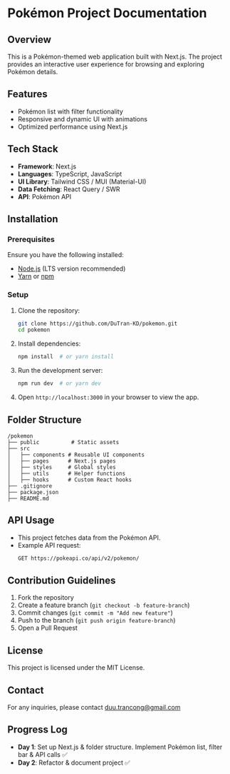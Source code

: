# Pokémon Project Documentation

## Overview
This is a Pokémon-themed web application built with Next.js. The project provides an interactive user experience for browsing and exploring Pokémon details.

## Features
- Pokémon list with filter functionality
- Responsive and dynamic UI with animations
- Optimized performance using Next.js

## Tech Stack
- **Framework**: Next.js
- **Languages**: TypeScript, JavaScript
- **UI Library**: Tailwind CSS / MUI (Material-UI)
- **Data Fetching**: React Query / SWR
- **API**: Pokémon API

## Installation

### Prerequisites
Ensure you have the following installed:
- [Node.js](https://nodejs.org/) (LTS version recommended)
- [Yarn](https://yarnpkg.com/) or [npm](https://www.npmjs.com/)

### Setup
1. Clone the repository:
   ```sh
   git clone https://github.com/DuTran-KD/pokemon.git
   cd pokemon
   ```
2. Install dependencies:
   ```sh
   npm install  # or yarn install
   ```
3. Run the development server:
   ```sh
   npm run dev  # or yarn dev
   ```
4. Open `http://localhost:3000` in your browser to view the app.

## Folder Structure
```
/pokemon
├── public          # Static assets
├── src
│   ├── components # Reusable UI components
│   ├── pages      # Next.js pages
│   ├── styles     # Global styles
│   ├── utils      # Helper functions
│   ├── hooks      # Custom React hooks
├── .gitignore
├── package.json
├── README.md
```

## API Usage
- This project fetches data from the Pokémon API.
- Example API request:
  ```sh
  GET https://pokeapi.co/api/v2/pokemon/
  ```

## Contribution Guidelines
1. Fork the repository
2. Create a feature branch (`git checkout -b feature-branch`)
3. Commit changes (`git commit -m "Add new feature"`)
4. Push to the branch (`git push origin feature-branch`)
5. Open a Pull Request

## License
This project is licensed under the MIT License.

## Contact
For any inquiries, please contact duu.trancong@gmail.com

## Progress Log
- **Day 1**: Set up Next.js & folder structure. Implement Pokémon list, filter bar & API calls ✅
- **Day 2**: Refactor & document project ✅
